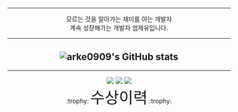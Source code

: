 
<div align="center">

---
<div vertical="center">
모르는 것을 알아가는 재미를 아는 개발자
<br>
계속 성장해가는 개발자 엄제유입니다.
</div>

-------------



![arke0909's GitHub stats](https://github-readme-stats.vercel.app/api?username=arke0909&show_icons=true&theme=swift )
-------------
-------------

<img src="https://img.shields.io/badge/github-181717?style=for-the-badge&logo=github&logoColor=white">
<img src="https://img.shields.io/badge/Unity-181717?style=for-the-badge&logo=unity&logoColor=white">
<img src="https://img.shields.io/badge/C++
-181717?style=for-the-badge&logo=cplusplus&logoColor=white">

<br>
:trophy:
<span style ="font-size:2.5em;">수상이력</span> 
:trophy:

